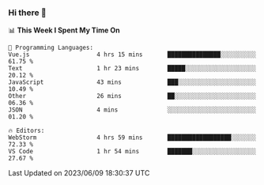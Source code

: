 ### Hi there 👋

<!--
**asdf12303116/asdf12303116** is a ✨ _special_ ✨ repository because its `README.md` (this file) appears on your GitHub profile.

Here are some ideas to get you started:

- 🔭 I’m currently working on ...
- 🌱 I’m currently learning ...
- 👯 I’m looking to collaborate on ...
- 🤔 I’m looking for help with ...
- 💬 Ask me about ...
- 📫 How to reach me: ...
- 😄 Pronouns: ...
- ⚡ Fun fact: ...
-->

<!--START_SECTION:waka-->
📊 **This Week I Spent My Time On** 

```text
💬 Programming Languages: 
Vue.js                   4 hrs 15 mins       ███████████████░░░░░░░░░░   61.75 % 
Text                     1 hr 23 mins        █████░░░░░░░░░░░░░░░░░░░░   20.12 % 
JavaScript               43 mins             ███░░░░░░░░░░░░░░░░░░░░░░   10.49 % 
Other                    26 mins             ██░░░░░░░░░░░░░░░░░░░░░░░   06.36 % 
JSON                     4 mins              ░░░░░░░░░░░░░░░░░░░░░░░░░   01.20 % 

🔥 Editors: 
WebStorm                 4 hrs 59 mins       ██████████████████░░░░░░░   72.33 % 
VS Code                  1 hr 54 mins        ███████░░░░░░░░░░░░░░░░░░   27.67 % 
```


 Last Updated on 2023/06/09 18:30:37 UTC
<!--END_SECTION:waka-->
